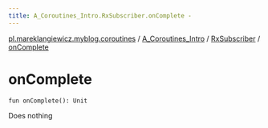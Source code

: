 ```yaml
---
title: A_Coroutines_Intro.RxSubscriber.onComplete - 
---
```


[pl.mareklangiewicz.myblog.coroutines](../../index.md) / [A_Coroutines_Intro](../index.md) / [RxSubscriber](index.md) / [onComplete](.)

# onComplete

`fun onComplete(): Unit`

Does nothing

